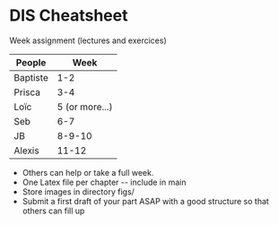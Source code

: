 # DIS Cheatsheet

Week assignment (lectures and exercices)

People | Week
--- | ---
Baptiste | 1-2
Prisca | 3-4
Loïc | 5 (or more...)
Seb | 6-7
JB | 8-9-10
Alexis | 11-12

- Others can help or take a full week.
- One Latex file per chapter -- include in main 
- Store images in directory figs/
- Submit a first draft of your part ASAP with a good structure so that others can fill up

